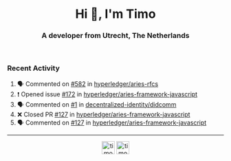 <h1 align="center">Hi 👋, I'm Timo</h1>
<h3 align="center">A developer from Utrecht, The Netherlands</h3>
<br/>
<!-- https://github.com/rahuldkjain/github-profile-readme-generator --!>

<!--  <p align="left"><img src="https://github-readme-stats.vercel.app/api?username=timoglastra&show_icons=true&count_private=true&" alt="timoglastra" /></p> --!>

<!--
Github language stats
<p align="left"><img src="https://github-readme-stats.vercel.app/api/top-langs/?username=timoglastra&layout=compact" alt="timoglastra" /><p>
-->

<!-- Codestats language stats -->
<!-- <p align="left"><img src="https://codestats-readme.vercel.app/api/top-langs/?username=timoglastra&layout=compact&language_count=12" alt="timoglastra" /><p>    --!>
  
<h3>Recent Activity</h3>

<!--START_SECTION:activity-->
1. 🗣 Commented on [#582](https://github.com/hyperledger/aries-rfcs/issues/582) in [hyperledger/aries-rfcs](https://github.com/hyperledger/aries-rfcs)
2. ❗️ Opened issue [#172](https://github.com/hyperledger/aries-framework-javascript/issues/172) in [hyperledger/aries-framework-javascript](https://github.com/hyperledger/aries-framework-javascript)
3. 🗣 Commented on [#1](https://github.com/decentralized-identity/didcomm/issues/1) in [decentralized-identity/didcomm](https://github.com/decentralized-identity/didcomm)
4. ❌ Closed PR [#127](https://github.com/hyperledger/aries-framework-javascript/pull/127) in [hyperledger/aries-framework-javascript](https://github.com/hyperledger/aries-framework-javascript)
5. 🗣 Commented on [#127](https://github.com/hyperledger/aries-framework-javascript/issues/127) in [hyperledger/aries-framework-javascript](https://github.com/hyperledger/aries-framework-javascript)
<!--END_SECTION:activity-->

---

<p align="center">
<a href="https://twitter.com/timoglastra" target="blank"><img align="center" src="https://cdn.jsdelivr.net/npm/simple-icons@3.0.1/icons/twitter.svg" alt="timoglastra" height="30" width="30" /></a>
<a href="https://linkedin.com/in/timoglastra" target="blank"><img align="center" src="https://cdn.jsdelivr.net/npm/simple-icons@3.0.1/icons/linkedin.svg" alt="timoglastra" height="30" width="30" /></a>
</p>



